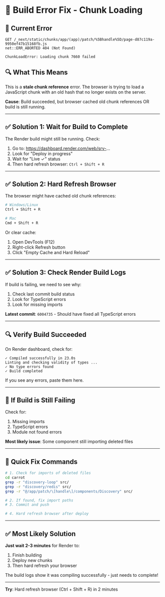 # 🔧 Build Error Fix - Chunk Loading

## 🐛 Current Error

```
GET /_next/static/chunks/app/(app)/patch/%5Bhandle%5D/page-d87c119a-9950ef47b15168fb.js 
net::ERR_ABORTED 404 (Not Found)

ChunkLoadError: Loading chunk 7660 failed
```

## 🔍 What This Means

This is a **stale chunk reference** error. The browser is trying to load a JavaScript chunk with an old hash that no longer exists on the server.

**Cause**: Build succeeded, but browser cached old chunk references OR build is still running.

---

## ✅ **Solution 1: Wait for Build to Complete**

The Render build might still be running. Check:

1. Go to: https://dashboard.render.com/web/srv-...
2. Look for "Deploy in progress"
3. Wait for "Live ✓" status
4. Then hard refresh browser: `Ctrl + Shift + R`

---

## ✅ **Solution 2: Hard Refresh Browser**

The browser might have cached old chunk references:

```bash
# Windows/Linux
Ctrl + Shift + R

# Mac
Cmd + Shift + R
```

Or clear cache:
1. Open DevTools (F12)
2. Right-click Refresh button
3. Click "Empty Cache and Hard Reload"

---

## ✅ **Solution 3: Check Render Build Logs**

If build is failing, we need to see why:

1. Check last commit build status
2. Look for TypeScript errors
3. Look for missing imports

**Latest commit**: `6004735` - Should have fixed all TypeScript errors

---

## 🔍 **Verify Build Succeeded**

On Render dashboard, check for:

```
✓ Compiled successfully in 23.0s
Linting and checking validity of types ...
✓ No type errors found
✓ Build completed
```

If you see any errors, paste them here.

---

## 🚨 **If Build is Still Failing**

Check for:
1. Missing imports
2. TypeScript errors
3. Module not found errors

**Most likely issue**: Some component still importing deleted files

---

## 🔧 **Quick Fix Commands**

```bash
# 1. Check for imports of deleted files
cd carrot
grep -r "discovery-loop" src/
grep -r "discovery/redis" src/
grep -r "@/app/patch/\[handle\]/components/Discovery" src/

# 2. If found, fix import paths
# 3. Commit and push

# 4. Hard refresh browser after deploy
```

---

## ✅ **Most Likely Solution**

**Just wait 2-3 minutes** for Render to:
1. Finish building
2. Deploy new chunks
3. Then hard refresh your browser

The build logs show it was compiling successfully - just needs to complete!

---

**Try**: Hard refresh browser (Ctrl + Shift + R) in 2 minutes
